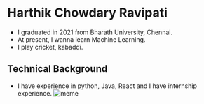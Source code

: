 # Harthik Chowdary Ravipati
- I graduated in 2021 from Bharath University, Chennai.
- At present, I wanna learn Machine Learning.
- I play cricket, kabaddi.
## Technical Background 
- I have experience in python, Java, React and I have internship experience.
![meme](https://wirally.com/wp-content/uploads/2021/05/7.-1.jpg)